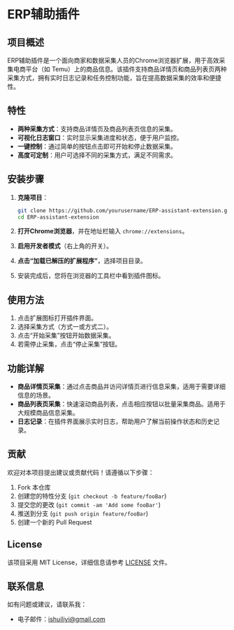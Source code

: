 # ERP辅助插件

## 项目概述

ERP辅助插件是一个面向商家和数据采集人员的Chrome浏览器扩展，用于高效采集电商平台（如 Temu）上的商品信息。该插件支持商品详情页和商品列表页两种采集方式，拥有实时日志记录和任务控制功能，旨在提高数据采集的效率和便捷性。

## 特性

- **两种采集方式**：支持商品详情页及商品列表页信息的采集。
- **可视化日志窗口**：实时显示采集进度和状态，便于用户监控。
- **一键控制**：通过简单的按钮点击即可开始和停止数据采集。
- **高度可定制**：用户可选择不同的采集方式，满足不同需求。

## 安装步骤

1. **克隆项目**：
   ```bash
   git clone https://github.com/yourusername/ERP-assistant-extension.git
   cd ERP-assistant-extension
   ```

2. **打开Chrome浏览器**，并在地址栏输入 `chrome://extensions`。

3. **启用开发者模式**（右上角的开关）。

4. **点击“加载已解压的扩展程序”**，选择项目目录。

5. 安装完成后，您将在浏览器的工具栏中看到插件图标。

## 使用方法

1. 点击扩展图标打开插件界面。
2. 选择采集方式（方式一或方式二）。
3. 点击“开始采集”按钮开始数据采集。
4. 若需停止采集，点击“停止采集”按钮。

## 功能详解

- **商品详情页采集**：通过点击商品并访问详情页进行信息采集，适用于需要详细信息的场景。
- **商品列表页采集**：快速滚动商品列表，点击相应按钮以批量采集商品。适用于大规模商品信息采集。
- **日志记录**：在插件界面展示实时日志，帮助用户了解当前操作状态和历史记录。

## 贡献

欢迎对本项目提出建议或贡献代码！请遵循以下步骤：

1. Fork 本仓库
2. 创建您的特性分支 (`git checkout -b feature/fooBar`)
3. 提交您的更改 (`git commit -am 'Add some fooBar'`)
4. 推送到分支 (`git push origin feature/fooBar`)
5. 创建一个新的 Pull Request

## License

该项目采用 MIT License，详细信息请参考 [LICENSE](LICENSE) 文件。

## 联系信息

如有问题或建议，请联系我：

- 电子邮件：[ishuiliyi@gmail.com](ishuiliyi@gmail.com)

